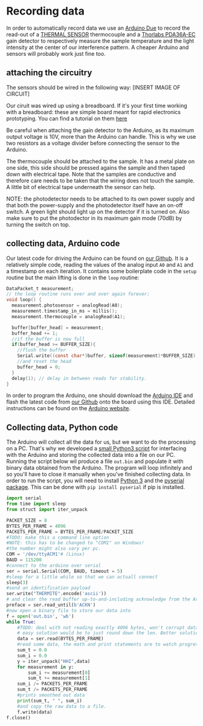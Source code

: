 # Recording data

 In order to automatically record data we use an [Arduino Due](https://www.arduino.cc/en/Guide/ArduinoDue) to record the read-out of a [THERMAL SENSOR](GOOGLE.COM) thermocouple and a [Thorlabs PDA36A-EC](https://www.thorlabs.com/thorproduct.cfm?partnumber=PDA36A-EC) gain detector to respectively measure the sample temperature and the light intensity at the center of our interference pattern. A cheaper Arduino and sensors will probably work just fine too.

## attaching the circuitry
 The sensors should be wired in the following way:
 [INSERT IMAGE OF CIRCUIT]

 Our ciruit was wired up using a breadboard. If it's your first time working with a breadboard: these are simple board meant for rapid electronics prototyping. You can find a tutorial on them [here](http://wiring.org.co/learning/tutorials/breadboard/)

 Be careful when attaching the gain detector to the Arduino, as its maximum output voltage is 10V, more than the Arduino can handle. This is why we use two resistors as a voltage divider before connecting the sensor to the Arduino.

  The thermocouple should be attached to the sample. It has a metal plate on one side, this side should be pressed agains the sample and then taped down with electrical tape. Note that the samples are conductive and therefore care needs to be taken that the wiring does not touch the sample. A little bit of electrical tape underneath the sensor can help.

NOTE: the photodetector needs to be attached to its own power supply and that both the power-supply and the photodetector itself have an on-off switch. A green light should light up on the detector if it is turned on. Also make sure to put the photodector in its maximum gain mode (70dB) by turning the switch on top.
## collecting data, Arduino code

Our latest code for driving the Arduino can be found on [our Github](https://github.com/HayleyDeckers/Experiment-Design-2019-uu/blob/master/src/AnalogReadSerial.ino). It is a relatively simple code, reading the values of the analog input `A0` and `A1` and a timestamp on each iteration. It contains some boilerplate code in the `setup` routine but the main lifting is done in the `loop` routine:

```c
DataPacket_t measurement;
// the loop routine runs over and over again forever:
void loop() {
  measurement.photosensor = analogRead(A0);
  measurement.timestamp_in_ms = millis();
  measurement.thermocouple = analogRead(A1);

  buffer[buffer_head] = measurement;
  buffer_head += 1;
  //if the buffer is now full
  if(buffer_head >= BUFFER_SIZE){
    //flush the buffer
    Serial.write((const char*)buffer, sizeof(measurement)*BUFFER_SIZE);
    //and reset the head
    buffer_head = 0;
  }
  delay(1); // delay in between reads for stability.
}
```

In order to program the Arduino, one should download the [Arduino IDE](https://www.arduino.cc/en/main/software) and flash the latest code from [our Github](https://github.com/HayleyDeckers/Experiment-Design-2019-uu/blob/master/src/AnalogReadSerial.ino) onto the board using this IDE. Detailed instructions can be found on the [Arduino website](https://www.arduino.cc/en/Guide/ArduinoDue).

## Collecting data, Python code
The Arduino will collect all the data for us, but we want to do the processing on a PC. That's why we developed a [small Python3 script](https://github.com/HayleyDeckers/Experiment-Design-2019-uu/blob/master/src/analogRead.py) for interfacing with the Arduino and storing the collected data into a file on our PC. Running the script below wil produce a file `out.bin` and populate it with binary data obtained from the Arduino. The program will loop infinitely and so you'll have to close it manually when you've finished collecting data. In order to run the script, you will need to install [Python 3](https://www.python.org/) and the [pyserial package](https://pypi.org/project/pyserial/). This can be done with `pip install pyserial` if pip is installed.
```python
import serial
from time import sleep
from struct import iter_unpack

PACKET_SIZE = 8
BYTES_PER_FRAME = 4096
PACKETS_PER_FRAME = BYTES_PER_FRAME/PACKET_SIZE
#TODO: make this a command line option
#NOTE: this has to be changed to "COM1" on Windows!
#the number might also vary per pc.
COM = '/dev/ttyACM1'# (Linux)
BAUD = 115200
#connect to the arduino over serial
ser = serial.Serial(COM, BAUD, timeout = 5)
#sleep for a little while so that we can actuall connect
sleep(3)
#send an identification payload
ser.write("THERMITE".encode('ascii'))
# and clear the read buffer up-to-and-including acknowledge from the Arduino
preface = ser.read_until(b'ACKN')
#now open a binary file to store our data into
f = open('out.bin', 'wb')
while True:
    #TODO: deal with not reading exactly 4096 bytes, won't corrupt data as iter_unpack will fail in that case but needs a nice solution.
    # easy solution would be to just round down the len. Better solution would be to packet the data.
    data = ser.read(BYTES_PER_FRAME)
    #read some data, the math and print statements are to watch progress on the terminal.
    sum_t = 0.0
    sum_i = 0.0
    y = iter_unpack("HHI",data)
    for measurement in y:
        sum_i += measurement[0]
        sum_t += measurement[1]
    sum_i /= PACKETS_PER_FRAME
    sum_t /= PACKETS_PER_FRAME
    #prints smoothed out data
    print(sum_t, " ", sum_i)
    #and copy the raw data to a file.
    f.write(data)
f.close()
```
